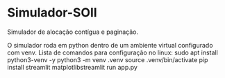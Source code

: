# Simulador-SOII
Simulador de alocação contígua e paginação.

O simulador roda em python dentro de um ambiente virtual configurado com venv.
Lista de comandos para configuração no linux:
sudo apt install python3-venv -y
python3 -m venv .venv
source .venv/bin/activate
pip install streamlit matplotlibstreamlit 
run app.py
